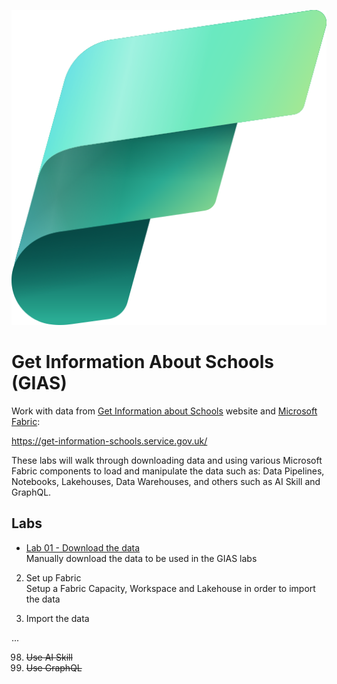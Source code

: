 ![Fabric](images\Fabric_256.svg)

# Get Information About Schools (GIAS)
Work with data from [Get Information about Schools](https://get-information-schools.service.gov.uk/) website and [Microsoft Fabric](https://learn.microsoft.com/en-us/fabric/get-started/microsoft-fabric-overview):

https://get-information-schools.service.gov.uk/

These labs will walk through downloading data and using various Microsoft Fabric components to load and manipulate the data such as: Data Pipelines, Notebooks, Lakehouses, Data Warehouses, and others such as AI Skill and GraphQL.


## Labs

- [Lab 01 - Download the data](\labs\lab01\lab01.md)  
Manually download the data to be used in the GIAS labs

2. Set up Fabric  
Setup a Fabric Capacity, Workspace and Lakehouse in order to import the data

3. Import the data

...

98. ~~Use AI Skill~~
99. ~~Use GraphQL~~